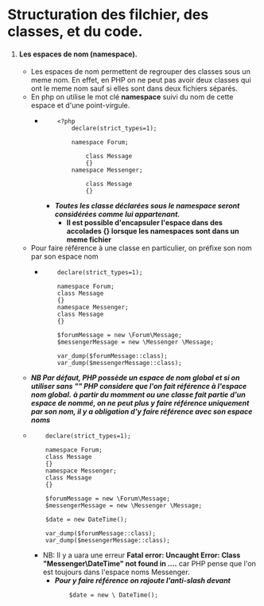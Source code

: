 # Structuration des filchier, des classes, et du code. 

1. #### Les espaces de nom (namespace). 
    - Les espaces de nom permettent de regrouper des classes sous un meme nom. 
    En effet, en PHP on ne peut pas avoir deux classes qui ont le meme nom sauf si elles sont dans deux fichiers séparés. 
    - En php on utilise le mot clé **namespace** suivi du nom de cette espace et d'une point-virgule.
        -   ```
                <?php
                    declare(strict_types=1);

                    namespace Forum; 
                    
                        class Message
                        {}
                    namespace Messenger;

                        class Message
                        {}
            ```
            - ***Toutes les classe déclarées sous le namespace seront considérées comme lui appartenant.***
                - **Il est possible d'encapsuler l'espace dans des accolades {} lorsque les namespaces sont dans un meme fichier**
    - Pour faire référence à une classe en particulier, on préfixe son nom par son espace nom
        -   ```
                declare(strict_types=1);

                namespace Forum;
                class Message
                {}
                namespace Messenger; 
                class Message
                {}

                $forumMessage = new \Forum\Message;
                $messengerMessage = new \Messenger \Message;

                var_dump($forumMessage::class);
                var_dump($messengerMessage::class);
            ```
    - ***NB Par défaut, PHP possède un espace de nom global et si on utiliser sans "\" PHP considere que l'on fait référence à l'espace nom global.***
    ***à partir du momment ou une classe fait partie d'un espace de nommé, on ne peut plus y faire référence uniquement par son nom, il y a obligation d'y faire référence avec son espace noms*** 
    -     
        ```
            declare(strict_types=1);

            namespace Forum;
            class Message
            {}
            namespace Messenger; 
            class Message
            {}

            $forumMessage = new \Forum\Message;
            $messengerMessage = new \Messenger \Message;

            $date = new DateTime();

            var_dump($forumMessage::class);
            var_dump($messengerMessage::class);
        ```
        - NB: Il y a uara une erreur **Fatal error: Uncaught Error: Class "Messenger\DateTime" not found in ....** car PHP pense que l'on est toujours dans l'espace noms Messenger. 
            - ***Pour y faire référence on rajoute l'anti-slash devant***
                ```
                    $date = new \ DateTime();
                ```
